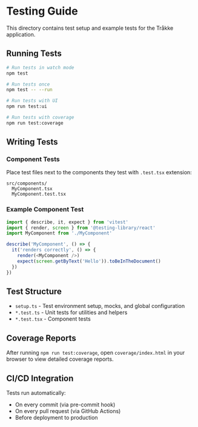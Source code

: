 # Testing Guide

This directory contains test setup and example tests for the Tråkke application.

## Running Tests

```bash
# Run tests in watch mode
npm test

# Run tests once
npm test -- --run

# Run tests with UI
npm run test:ui

# Run tests with coverage
npm run test:coverage
```

## Writing Tests

### Component Tests

Place test files next to the components they test with `.test.tsx` extension:

```
src/components/
  MyComponent.tsx
  MyComponent.test.tsx
```

### Example Component Test

```typescript
import { describe, it, expect } from 'vitest'
import { render, screen } from '@testing-library/react'
import MyComponent from './MyComponent'

describe('MyComponent', () => {
  it('renders correctly', () => {
    render(<MyComponent />)
    expect(screen.getByText('Hello')).toBeInTheDocument()
  })
})
```

## Test Structure

- `setup.ts` - Test environment setup, mocks, and global configuration
- `*.test.ts` - Unit tests for utilities and helpers
- `*.test.tsx` - Component tests

## Coverage Reports

After running `npm run test:coverage`, open `coverage/index.html` in your browser to view detailed coverage reports.

## CI/CD Integration

Tests run automatically:
- On every commit (via pre-commit hook)
- On every pull request (via GitHub Actions)
- Before deployment to production

